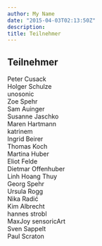 ```yaml
---
author: My Name
date: "2015-04-03T02:13:50Z"
description:
title: Teilnehmer
---
```


## Teilnehmer  

Peter Cusack  
Holger Schulze  
unosonic  
Zoe Spehr  
Sam Auinger  
Susanne Jaschko  
Maren Hartmann  
katrinem  
Ingrid Beirer  
Thomas Koch  
Martina Huber  
Eliot Felde  
Dietmar Offenhuber  
Linh Hoang Thuy  
Georg Spehr  
Ursula Rogg  
Nika Radić  
Kim Albrecht  
hannes strobl  
MaxJoy sensoricArt  
Sven Sappelt  
Paul Scraton  
